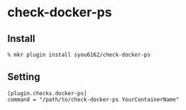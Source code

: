 # check-docker-ps

## Install

```sh
% mkr plugin install syou6162/check-docker-ps
```

## Setting

```
[plugin.checks.docker-ps]
command = "/path/to/check-docker-ps YourContainerName"
```
